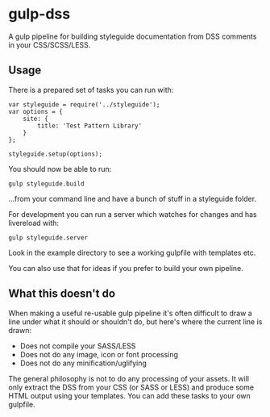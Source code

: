 # gulp-dss

A gulp pipeline for building styleguide documentation from DSS comments in your CSS/SCSS/LESS.

## Usage

There is a prepared set of tasks you can run with:

    var styleguide = require('../styleguide');
    var options = {
        site: {
            title: 'Test Pattern Library'
        }
    };

    styleguide.setup(options);

You should now be able to run:

    gulp styleguide.build

...from your command line and have a bunch of stuff in a styleguide folder.

For development you can run a server which watches for changes and has livereload with:

    gulp styleguide.server

Look in the example directory to see a working gulpfile with templates etc.

You can also use that for ideas if you prefer to build your own pipeline.

## What this doesn't do

When making a useful re-usable gulp pipeline it's often difficult to draw a line under what it should or shouldn't do, but here's where the current line is drawn:

* Does not compile your SASS/LESS
* Does not do any image, icon or font processing
* Does not do any minification/uglifying

The general philosophy is not to do any processing of your assets. It will only extract the DSS from your CSS (or SASS or LESS) and produce some HTML output using your templates. You can add these tasks to your own gulpfile.

